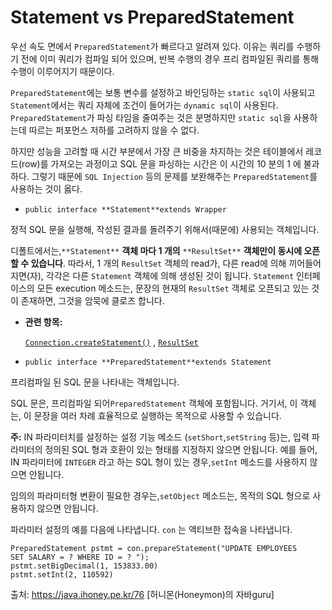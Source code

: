 # Statement vs PreparedStatement

우선 속도 면에서 `PreparedStatement`가 빠르다고 알려져 있다. 이유는 쿼리를 수행하기 전에 이미 쿼리가 컴파일 되어 있으며, 반복 수행의 경우 프리 컴파일된 쿼리를 통해 수행이 이루어지기 때문이다.

`PreparedStatement`에는 보통 변수를 설정하고 바인딩하는 `static sql`이 사용되고 `Statement`에서는 쿼리 자체에 조건이 들어가는 `dynamic sql`이 사용된다. `PreparedStatement`가 파싱 타임을 줄여주는 것은 분명하지만 `static sql`을 사용하는데 따르는 퍼포먼스 저하를 고려하지 않을 수 없다.

하지만 성능을 고려할 때 시간 부분에서 가장 큰 비중을 차지하는 것은 테이블에서 레코드(row)를 가져오는 과정이고 SQL 문을 파싱하는 시간은 이 시간의 10 분의 1 에 불과하다. 그렇기 때문에 `SQL Injection` 등의 문제를 보완해주는 `PreparedStatement`를 사용하는 것이 옳다.



- `public interface **Statement**extends Wrapper `

정적 SQL 문을 실행해, 작성된 결과를 돌려주기 위해서(때문에) 사용되는 객체입니다.  

디폴트에서는,`**Statement**` **객체 마다 1 개의** `**ResultSet**` **객체만이 동시에 오픈할 수 있습니다**. 따라서, 1 개의 `ResultSet` 객체의 read가, 다른 read에 의해 끼어들어지면(자), 각각은 다른 `Statement` 객체에 의해 생성된 것이 됩니다. `Statement` 인터페이스의 모든 execution 메소드는, 문장의 현재의 `ResultSet` 객체로 오픈되고 있는 것이 존재하면, 그것을 암묵에 클로즈 합니다.

- **관련 항목:**

  [`Connection.createStatement()`](https://java.ihoney.pe.kr/76) , [`ResultSet`](https://java.ihoney.pe.kr/76)

- `public interface **PreparedStatement**extends Statement `

프리컴파일 된 SQL 문을 나타내는 객체입니다.  

SQL 문은, 프리컴파일 되어`PreparedStatement` 객체에 포함됩니다. 거기서, 이 객체는, 이 문장을 여러 차례 효율적으로 실행하는 목적으로 사용할 수 있습니다.

**주:** IN 파라미터치를 설정하는 설정 기능 메소드 (`setShort`,`setString` 등)는, 입력 파라미터의 정의된 SQL 형과 호환이 있는 형태를 지정하지 않으면 안됩니다. 예를 들어, IN 파라미터에 `INTEGER` 라고 하는 SQL 형이 있는 경우,`setInt` 메소드를 사용하지 않으면 안됩니다.

임의의 파라미터형 변환이 필요한 경우는,`setObject` 메소드는, 목적의 SQL 형으로 사용하지 않으면 안됩니다.  

파라미터 설정의 예를 다음에 나타냅니다. `con` 는 액티브한 접속을 나타냅니다.

```
PreparedStatement pstmt = con.prepareStatement("UPDATE EMPLOYEES
SET SALARY = ? WHERE ID = ? ");
pstmt.setBigDecimal(1, 153833.00)
pstmt.setInt(2, 110592)
```

출처: https://java.ihoney.pe.kr/76 [허니몬(Honeymon)의 자바guru]

